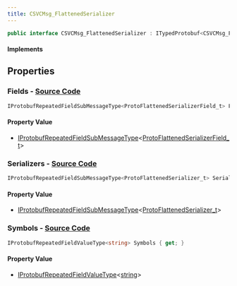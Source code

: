 ```yaml
---
title: CSVCMsg_FlattenedSerializer
---
```


```csharp
public interface CSVCMsg_FlattenedSerializer : ITypedProtobuf<CSVCMsg_FlattenedSerializer>, INativeHandle, INetMessage<CSVCMsg_FlattenedSerializer>, IDisposable
```

#### Implements

## Properties

### **Fields** - [Source Code](https://github.com/swiftly-solution/swiftlys2/blob/main/managed/src/SwiftlyS2.Generated/Protobufs/Interfaces/CSVCMsg_FlattenedSerializer.cs#L24)

```csharp
IProtobufRepeatedFieldSubMessageType<ProtoFlattenedSerializerField_t> Fields { get; }
```

#### Property Value

- [IProtobufRepeatedFieldSubMessageType](/docs/api/shared/netmessages/iprotobufrepeatedfieldsubmessagetype-1)<[ProtoFlattenedSerializerField_t](/docs/api/shared/protobufdefinitions/protoflattenedserializerfield_t)>

### **Serializers** - [Source Code](https://github.com/swiftly-solution/swiftlys2/blob/main/managed/src/SwiftlyS2.Generated/Protobufs/Interfaces/CSVCMsg_FlattenedSerializer.cs#L18)

```csharp
IProtobufRepeatedFieldSubMessageType<ProtoFlattenedSerializer_t> Serializers { get; }
```

#### Property Value

- [IProtobufRepeatedFieldSubMessageType](/docs/api/shared/netmessages/iprotobufrepeatedfieldsubmessagetype-1)<[ProtoFlattenedSerializer_t](/docs/api/shared/protobufdefinitions/protoflattenedserializer_t)>

### **Symbols** - [Source Code](https://github.com/swiftly-solution/swiftlys2/blob/main/managed/src/SwiftlyS2.Generated/Protobufs/Interfaces/CSVCMsg_FlattenedSerializer.cs#L21)

```csharp
IProtobufRepeatedFieldValueType<string> Symbols { get; }
```

#### Property Value

- [IProtobufRepeatedFieldValueType](/docs/api/shared/netmessages/iprotobufrepeatedfieldvaluetype-1)<[string](https://learn.microsoft.com/dotnet/api/system.string)>

